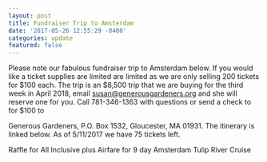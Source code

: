 ```yaml
---
layout: post
title: Fundraiser Trip to Amsterdam
date: '2017-05-26 12:55:29 -0400'
categories: update
featured: false
---
```


Please note our fabulous fundraiser trip to Amsterdam below. If you would like a ticket supplies are limited are limited as we are only selling 200 tickets for $100 each. The trip is an $8,500 trip that we are buying for the third week in April 2018, email susan@generousgardeners.org and she will reserve one for you. Call 781-346-1363 with questions or send a check to for $100 to

Generous Gardeners, P.O. Box 1532, Gloucester, MA 01931\. The itinerary is linked below. As of 5/11/2017 we have 75 tickets left.

Raffle for All Inclusive plus Airfare for 9 day Amsterdam Tulip River Cruise
